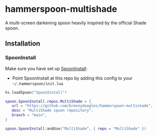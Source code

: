 # hammerspoon-multishade
A multi-screen darkening spoon heavily inspired by the official Shade spoon.

## Installation

### SpoonInstall

Make sure you have set up [SpoonInstall](https://www.hammerspoon.org/Spoons/SpoonInstall.html):

- Point SpoonInstall at this repo by adding this config to your `~/.hammerspoon/init.lua`
 ```lua
hs.loadSpoon("SpoonInstall")

spoon.SpoonInstall.repos.MultiShade = {
    url = "https://github.com/brennydoogles/hammerspoon-multishade",
    desc = "MultiShade spoon repository",
    branch = "main",
}

spoon.SpoonInstall:andUse("MultiShade", { repo = "MultiShade" })
```
